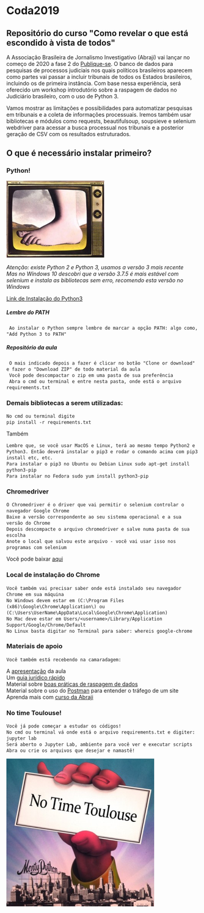 # Coda2019
## Repositório do curso "Como revelar o que está escondido à vista de todos"

A Associação Brasileira de Jornalismo Investigativo (Abraji) vai lançar no começo de 2020 a fase 2 do [Publique-se](http://publique-se.org.br). O banco de dados para pesquisas de processos judiciais nos quais políticos brasileiros aparecem como partes vai passar a incluir tribunais de todos os Estados brasileiros, incluindo os de primeira instância. Com base nessa experiência, será oferecido um workshop introdutório sobre a raspagem de dados no Judiciário brasileiro, com o uso de Python 3.

Vamos mostrar as limitações e possibilidades para automatizar pesquisas em tribunais e a coleta de informações processuais. Iremos também usar bibliotecas e módulos como requests, beautifulsoup, soupsieve e selenium webdriver para acessar a busca processual nos tribunais e a posterior geração de CSV com os resultados estruturados.


## O que é necessário instalar primeiro?
### Python!

![Python](/Monty-Python-foot.jpg)

*Atenção: existe Python 2 e Python 3, usamos a versão 3 mais recente*<br>
*Mas no Windows 10 descobri que a versão 3.7.5 é mais estável com selenium e instala as bibliotecas sem erro, recomendo esta versão no Windows*

[Link de Instalação do Python3](https://www.python.org/downloads/)

##### Lembre do PATH

     Ao instalar o Python sempre lembre de marcar a opção PATH: algo como, "Add Python 3 to PATH"
     
##### Repositório da aula

     O mais indicado depois a fazer é clicar no botão "Clone or download" e fazer o "Download ZIP" de todo material da aula
     Você pode descompactar o zip em uma pasta de sua preferência
     Abra o cmd ou terminal e entre nesta pasta, onde está o arquivo requirements.txt
     
### Demais bibliotecas a serem utilizadas:
  
    No cmd ou terminal digite
    pip install -r requirements.txt

Também

    Lembre que, se você usar MacOS e Linux, terá ao mesmo tempo Python2 e Python3. Então deverá instalar o pip3 e rodar o comando acima com pip3 install etc, etc.
    Para instalar o pip3 no Ubuntu ou Debian Linux sudo apt-get install python3-pip
    Para instalar no Fedora sudo yum install python3-pip


### Chromedriver
    O Chromedriver é o driver que vai permitir o selenium controlar o navegador Google Chrome
    Baixe a versão correspondente ao seu sistema operacional e a sua versão do Chrome
    Depois descompacte o arquivo chromedriver e salve numa pasta de sua escolha
    Anote o local que salvou este arquivo - você vai usar isso nos programas com selenium
Você pode baixar [aqui](https://chromedriver.chromium.org/downloads) 


### Local de instalação do Chrome
    Você também vai precisar saber onde está instalado seu navegador Chrome em sua máquina
    No Windows devem estar em (C:\Program Files (x86)\Google\Chrome\Application\) ou (C:\Users\UserName\AppData\Local\Google\Chrome\Application)
    No Mac deve estar em Users/<username>/Library/Application Support/Google/Chrome/Default
    No Linux basta digitar no Terminal para saber: whereis google-chrome


### Materiais de apoio
    Você também está recebendo na camaradagem:
A [apresentação](https://about:blank) da aula<br>
Um [guia jurídico rápido](https://about:blank)<br>
Material sobre [boas práticas de raspagem de dados](https://about:blank)<br>
Material sobre o uso do [Postman](https://about:blank) para entender o tráfego de um site<br>
Aprenda mais com [curso da Abraji](https://about:blank)


### No time Toulouse!
    Você já pode começar a estudar os códigos!
    No cmd ou terminal vá onde está o arquivo requirements.txt e digiter: jupyter lab
    Será aberto o Jupyter Lab, ambiente para você ver e executar scripts
    Abra ou crie os arquivos que desejar e namastê!
![Python](/D2HXHPZXQAAvXcI.jpg)    
